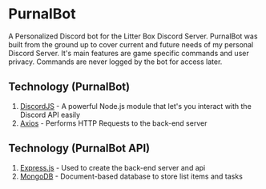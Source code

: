 # PurnalBot
A Personalized Discord bot for the Litter Box Discord Server.
PurnalBot was built from the ground up to cover current and future needs of my personal Discord Server. It's main features are game specific commands and user privacy. Commands are never logged by the bot for access later.

## Technology (PurnalBot)
1. [DiscordJS](https://discord.js.org/#/) - A powerful Node.js module that let's you interact with the Discord API easily
2. [Axios](https://github.com/axios/axios) - Performs HTTP Requests to the back-end server

## Technology (PurnalBot API)
1. [Express.js](https://expressjs.com/) - Used to create the back-end server and api
2. [MongoDB](https://www.mongodb.com/) - Document-based database to store list items and tasks
